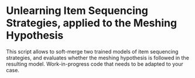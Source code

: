 # Unlearning Item Sequencing Strategies, applied to the Meshing Hypothesis
This script allows to soft-merge two trained models of item sequencing strategies, and evaluates whether the meshing hypothesis is followed in the resulting model.
Work-in-progress code that needs to be adapted to your case.
